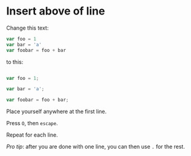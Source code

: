 # Insert above of line

Change this text:

```javascript
var foo = 1
var bar = 'a'
var foobar = foo + bar
```

to this:

```javascript

var foo = 1;

var bar = 'a';

var foobar = foo + bar;
```

Place yourself anywhere at the first line.

Press `O`, then `escape`.

Repeat for each line.

*Pro tip*: after you are done with one line, you can then use `.` for the rest.
